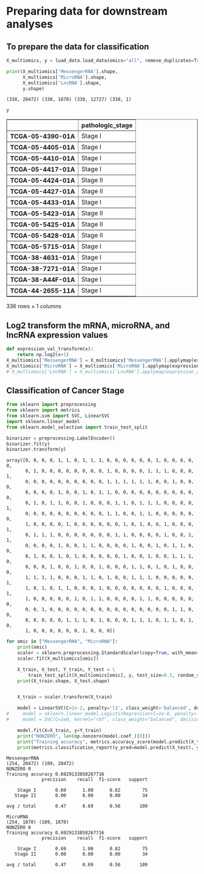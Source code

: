 # Preparing data for downstream analyses

## To prepare the data for classification

```python
X_multiomics, y = luad_data.load_data(omics="all", remove_duplicates=True)

print(X_multiomics['MessengerRNA'].shape,
      X_multiomics['MicroRNA'].shape,
      X_multiomics['LncRNA'].shape,
      y.shape)
```

    (338, 20472) (338, 1870) (338, 12727) (338, 1)


```python
y
```


<div>
<table border="1" class="dataframe">
  <thead>
    <tr style="text-align: right;">
      <th></th>
      <th>pathologic_stage</th>
    </tr>
  </thead>
  <tbody>
    <tr>
      <th>TCGA-05-4390-01A</th>
      <td>Stage I</td>
    </tr>
    <tr>
      <th>TCGA-05-4405-01A</th>
      <td>Stage I</td>
    </tr>
    <tr>
      <th>TCGA-05-4410-01A</th>
      <td>Stage I</td>
    </tr>
    <tr>
      <th>TCGA-05-4417-01A</th>
      <td>Stage I</td>
    </tr>
    <tr>
      <th>TCGA-05-4424-01A</th>
      <td>Stage II</td>
    </tr>
    <tr>
      <th>TCGA-05-4427-01A</th>
      <td>Stage II</td>
    </tr>
    <tr>
      <th>TCGA-05-4433-01A</th>
      <td>Stage I</td>
    </tr>
    <tr>
      <th>TCGA-05-5423-01A</th>
      <td>Stage II</td>
    </tr>
    <tr>
      <th>TCGA-05-5425-01A</th>
      <td>Stage II</td>
    </tr>
    <tr>
      <th>TCGA-05-5428-01A</th>
      <td>Stage II</td>
    </tr>
    <tr>
      <th>TCGA-05-5715-01A</th>
      <td>Stage I</td>
    </tr>
    <tr>
      <th>TCGA-38-4631-01A</th>
      <td>Stage I</td>
    </tr>
    <tr>
      <th>TCGA-38-7271-01A</th>
      <td>Stage I</td>
    </tr>
    <tr>
      <th>TCGA-38-A44F-01A</th>
      <td>Stage I</td>
    </tr>
    <tr>
      <th>TCGA-44-2655-11A</th>
      <td>Stage I</td>
    </tr>
  </tbody>
</table>
<p>336 rows × 1 columns</p>
</div>



## Log2 transform the mRNA, microRNA, and lncRNA expression values


```python
def expression_val_transform(x):
    return np.log2(x+1)
X_multiomics['MessengerRNA'] = X_multiomics['MessengerRNA'].applymap(expression_val_transform)
X_multiomics['MicroRNA'] = X_multiomics['MicroRNA'].applymap(expression_val_transform)
# X_multiomics['LncRNA'] = X_multiomics['LncRNA'].applymap(expression_val_transform)
```

## Classification of Cancer Stage


```python
from sklearn import preprocessing
from sklearn import metrics
from sklearn.svm import SVC, LinearSVC
import sklearn.linear_model
from sklearn.model_selection import train_test_split

```


```python
binarizer = preprocessing.LabelEncoder()
binarizer.fit(y)
binarizer.transform(y)
```


    array([0, 0, 0, 0, 1, 1, 0, 1, 1, 1, 0, 0, 0, 0, 0, 0, 1, 0, 0, 0, 0, 0,
           0, 1, 0, 0, 0, 0, 0, 0, 0, 0, 1, 0, 0, 0, 0, 1, 1, 1, 0, 0, 0, 1,
           0, 0, 0, 0, 0, 0, 0, 0, 0, 0, 1, 1, 1, 1, 1, 1, 0, 0, 1, 0, 0, 0,
           0, 0, 0, 0, 1, 0, 0, 1, 0, 1, 1, 0, 0, 0, 0, 0, 0, 0, 0, 0, 0, 0,
           0, 1, 0, 1, 1, 0, 0, 1, 0, 0, 0, 1, 1, 0, 1, 1, 1, 0, 0, 0, 0, 1,
           0, 0, 0, 0, 0, 0, 0, 0, 0, 0, 1, 1, 0, 0, 1, 1, 0, 0, 0, 0, 0, 0,
           1, 0, 0, 0, 0, 1, 0, 0, 0, 0, 0, 0, 1, 0, 1, 0, 0, 1, 0, 0, 0, 1,
           0, 1, 1, 1, 0, 0, 0, 0, 0, 0, 0, 1, 1, 0, 0, 0, 0, 1, 0, 0, 1, 1,
           0, 0, 0, 0, 1, 0, 0, 1, 1, 0, 0, 0, 0, 1, 0, 0, 1, 0, 1, 1, 0, 0,
           0, 1, 0, 0, 1, 0, 1, 0, 0, 0, 0, 0, 1, 0, 0, 1, 0, 0, 1, 1, 1, 0,
           0, 0, 0, 1, 0, 0, 1, 0, 0, 1, 0, 0, 0, 1, 1, 0, 1, 0, 1, 0, 0, 0,
           1, 1, 1, 1, 0, 0, 0, 1, 1, 0, 1, 0, 0, 1, 1, 1, 0, 0, 0, 0, 0, 1,
           1, 0, 1, 0, 1, 1, 0, 0, 0, 1, 0, 0, 0, 0, 0, 0, 0, 1, 0, 0, 0, 1,
           1, 0, 0, 0, 0, 0, 1, 0, 1, 1, 0, 0, 0, 0, 1, 1, 0, 0, 0, 0, 0, 0,
           0, 0, 1, 0, 0, 0, 0, 0, 0, 0, 0, 0, 0, 0, 0, 0, 0, 0, 1, 1, 0, 0,
           0, 0, 0, 0, 0, 1, 1, 1, 0, 1, 0, 0, 0, 1, 1, 1, 0, 1, 1, 0, 1, 0,
           1, 0, 0, 0, 0, 0, 0, 1, 0, 0, 0])




```python
for omic in ["MessengerRNA", "MicroRNA"]:
    print(omic)
    scaler = sklearn.preprocessing.StandardScaler(copy=True, with_mean=True, with_std=False)
    scaler.fit(X_multiomics[omic])

    X_train, X_test, Y_train, Y_test = \
        train_test_split(X_multiomics[omic], y, test_size=0.3, random_state=np.random.randint(0, 10000), stratify=y)
    print(X_train.shape, X_test.shape)


    X_train = scaler.transform(X_train)

    model = LinearSVC(C=1e-2, penalty='l1', class_weight='balanced', dual=False, multi_class="ovr")
#     model = sklearn.linear_model.LogisticRegression(C=1e-0, penalty='l1', fit_intercept=False, class_weight="balanced")
#     model = SVC(C=1e0, kernel="rbf", class_weight="balanced", decision_function_shape="ovo")

    model.fit(X=X_train, y=Y_train)
    print("NONZERO", len(np.nonzero(model.coef_)[0]))
    print("Training accuracy", metrics.accuracy_score(model.predict(X_train), Y_train))
    print(metrics.classification_report(y_pred=model.predict(X_test), y_true=Y_test))

```

    MessengerRNA
    (254, 20472) (109, 20472)
    NONZERO 0
    Training accuracy 0.6929133858267716
                 precision    recall  f1-score   support

        Stage I       0.69      1.00      0.82        75
       Stage II       0.00      0.00      0.00        34

    avg / total       0.47      0.69      0.56       109

    MicroRNA
    (254, 1870) (109, 1870)
    NONZERO 0
    Training accuracy 0.6929133858267716
                 precision    recall  f1-score   support

        Stage I       0.69      1.00      0.82        75
       Stage II       0.00      0.00      0.00        34

    avg / total       0.47      0.69      0.56       109
